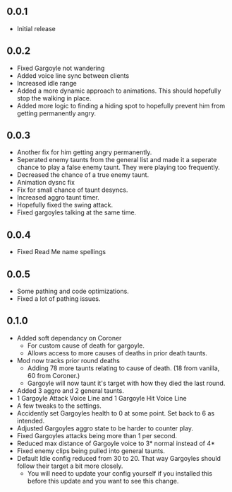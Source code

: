 ## 0.0.1

- Initial release

## 0.0.2

- Fixed Gargoyle not wandering
- Added voice line sync between clients
- Increased idle range
- Added a more dynamic approach to animations. This should hopefully stop the walking in place.
- Added more logic to finding a hiding spot to hopefully prevent him from getting permanently angry.

## 0.0.3

- Another fix for him getting angry permanently.
- Seperated enemy taunts from the general list and made it a seperate chance to play a false enemy taunt. They were playing too frequently.
- Decreased the chance of a true enemy taunt.
- Animation dysnc fix
- Fix for small chance of taunt desyncs.
- Increased aggro taunt timer.
- Hopefully fixed the swing attack.
- Fixed gargoyles talking at the same time.

## 0.0.4

- Fixed Read Me name spellings

## 0.0.5

- Some pathing and code optimizations.
- Fixed a lot of pathing issues.

## 0.1.0

- Added soft dependancy on Coroner 
    - For custom cause of death for gargoyle.
    - Allows access to more causes of deaths in prior death taunts.
- Mod now tracks prior round deaths
    -  Adding 78 more taunts relating to cause of death. (18 from vanilla, 60 from Coroner.)
    - Gargoyle will now taunt it's target with how they died the last round.
- Added 3 aggro and 2 general taunts.
- 1 Gargoyle Attack Voice Line and 1 Gargoyle Hit Voice Line
- A few tweaks to the settings.
- Accidently set Gargoyles health to 0 at some point. Set back to 6 as intended.
- Adjusted Gargoyles aggro state to be harder to counter play.
- Fixed Gargoyles attacks being more than 1 per second.
- Reduced max distance of Gargoyle voice to 3* normal instead of 4*
- Fixed enemy clips being pulled into general taunts.
- Default Idle config reduced from 30 to 20. That way Gargoyles should follow their target a bit more closely.
    - You will need to update your config yourself if you installed this before this update and you want to see this change.